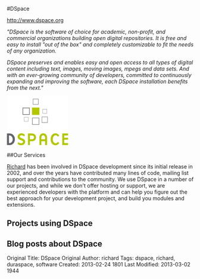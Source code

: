 #DSpace

<div class="row-fluid">
<div class="span9">
<p><a href="http://www.dspace.org">http://www.dspace.org</a></p>

<em>
<p>"DSpace is the software of choice for academic, non-profit, and commercial organizations building open digital repositories.  It is free and easy to install "out of the box" and completely customizable to fit the needs of any organization.</p>

<p>DSpace preserves and enables easy and open access to all types of digital content including text, images, moving images, mpegs and data sets.  And with an ever-growing community of developers, committed  to continuously expanding and improving the software, each DSpace installation benefits from the next."</p>
</em>
</div>

<div class="span3">
<img src="/media/dspacelogo.gif">
</div>

</div>

##Our Services

<a href="/people/richard">Richard</a> has been involved in DSpace development since its initial release in 2002, and over the years have contributed many lines of code, mailing list support and contributions to the community.  We use DSpace in a number of our projects, and while we don't offer hosting or support, we are experienced developers with the platform and can help you figure out the best approach for your development project, and build you modules and extensions.

<div class="row-fluid">

<div class="span6">
<h2>Projects using DSpace</h2>
<div class="facetview facetview-titles" data-search="tags:project AND tags:dspace"></div>
</div>

<div class="span6">
<h2>Blog posts about DSpace</h2>
<div class="facetview facetview-titles" data-search='tags:dspace AND url:"/news/*"'></div>
</div>

</div>



Original Title: DSpace
Original Author: richard
Tags: dspace, richard, duraspace, software
Created: 2013-02-24 1801
Last Modified: 2013-03-02 1944
